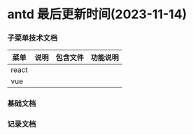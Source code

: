 <!--
 * @Description: antd组件使用规范
 * @Author: panrui
 * @Date: 2023-04-25 08:57:17
 * @LastEditTime: 2023-05-19 09:03:06
 * @LastEditors: panrui
 * 不忘初心,不负梦想
-->

# antd 最后更新时间(2023-11-14)

### 子菜单技术文档

| 菜单  | 说明 | 包含文件 | 功能说明 |
| ----- | ---- | -------- | -------- |
| react |      |          |          |
| vue   |      |          |          |

### 基础文档

### 记录文档
